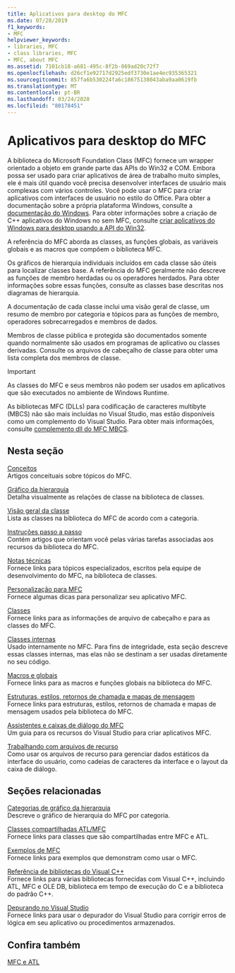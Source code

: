 ```yaml
---
title: Aplicativos para desktop do MFC
ms.date: 07/28/2019
f1_keywords:
- MFC
helpviewer_keywords:
- libraries, MFC
- class libraries, MFC
- MFC, about MFC
ms.assetid: 7101cb18-a681-495c-8f2b-069ad20c72f7
ms.openlocfilehash: d26cf1e92717d2925edf3730e1ae4ec935365321
ms.sourcegitcommit: 857fa6b530224fa6c18675138043aba9aa0619fb
ms.translationtype: MT
ms.contentlocale: pt-BR
ms.lasthandoff: 03/24/2020
ms.locfileid: "80178451"
---
```

# <a name="mfc-desktop-applications"></a>Aplicativos para desktop do MFC

A biblioteca do Microsoft Foundation Class (MFC) fornece um wrapper orientado a objeto em grande parte das APIs do Win32 e COM. Embora possa ser usado para criar aplicativos de área de trabalho muito simples, ele é mais útil quando você precisa desenvolver interfaces de usuário mais complexas com vários controles. Você pode usar o MFC para criar aplicativos com interfaces de usuário no estilo do Office. Para obter a documentação sobre a própria plataforma Windows, consulte a [documentação do Windows](/windows/index). Para obter informações sobre a criação de C++ aplicativos do Windows no sem MFC, consulte [criar aplicativos do Windows para desktop usando a API do Win32](/windows/win32/index).

A referência do MFC aborda as classes, as funções globais, as variáveis globais e as macros que compõem o biblioteca MFC.

Os gráficos de hierarquia individuais incluídos em cada classe são úteis para localizar classes base. A referência do MFC geralmente não descreve as funções de membro herdadas ou os operadores herdados. Para obter informações sobre essas funções, consulte as classes base descritas nos diagramas de hierarquia.

A documentação de cada classe inclui uma visão geral de classe, um resumo de membro por categoria e tópicos para as funções de membro, operadores sobrecarregados e membros de dados.

Membros de classe pública e protegida são documentados somente quando normalmente são usados em programas de aplicativo ou classes derivadas. Consulte os arquivos de cabeçalho de classe para obter uma lista completa dos membros de classe.

> [!IMPORTANT]
>  As classes do MFC e seus membros não podem ser usados em aplicativos que são executados no ambiente de Windows Runtime.
>
>  As bibliotecas MFC (DLLs) para codificação de caracteres multibyte (MBCS) não são mais incluídas no Visual Studio, mas estão disponíveis como um complemento do Visual Studio. Para obter mais informações, consulte [complemento dll do MFC MBCS](mfc-mbcs-dll-add-on.md).

## <a name="in-this-section"></a>Nesta seção

[Conceitos](mfc-concepts.md)<br/>
Artigos conceituais sobre tópicos do MFC.

[Gráfico da hierarquia](hierarchy-chart.md)<br/>
Detalha visualmente as relações de classe na biblioteca de classes.

[Visão geral da classe](class-library-overview.md)<br/>
Lista as classes na biblioteca do MFC de acordo com a categoria.

[Instruções passo a passo](walkthroughs-mfc.md)<br/>
Contém artigos que orientam você pelas várias tarefas associadas aos recursos da biblioteca do MFC.

[Notas técnicas](mfc-technical-notes.md)<br/>
Fornece links para tópicos especializados, escritos pela equipe de desenvolvimento do MFC, na biblioteca de classes.

[Personalização para MFC](customization-for-mfc.md)<br/>
Fornece algumas dicas para personalizar seu aplicativo MFC.

[Classes](reference/mfc-classes.md)<br/>
Fornece links para as informações de arquivo de cabeçalho e para as classes do MFC.

[Classes internas](reference/internal-classes.md)<br/>
Usado internamente no MFC. Para fins de integridade, esta seção descreve essas classes internas, mas elas não se destinam a ser usadas diretamente no seu código.

[Macros e globais](reference/mfc-macros-and-globals.md)<br/>
Fornece links para as macros e funções globais na biblioteca do MFC.

[Estruturas, estilos, retornos de chamada e mapas de mensagem](reference/structures-styles-callbacks-and-message-maps.md)<br/>
Fornece links para estruturas, estilos, retornos de chamada e mapas de mensagem usados pela biblioteca do MFC.

[Assistentes e caixas de diálogo do MFC](reference/mfc-wizards-and-dialog-boxes.md)<br/>
Um guia para os recursos do Visual Studio para criar aplicativos MFC.

[Trabalhando com arquivos de recurso](../windows/working-with-resource-files.md)<br/>
Como usar os arquivos de recurso para gerenciar dados estáticos da interface do usuário, como cadeias de caracteres da interface e o layout da caixa de diálogo.

## <a name="related-sections"></a>Seções relacionadas

[Categorias de gráfico da hierarquia](hierarchy-chart-categories.md)<br/>
Descreve o gráfico de hierarquia do MFC por categoria.

[Classes compartilhadas ATL/MFC](../atl-mfc-shared/atl-mfc-shared-classes.md)<br/>
Fornece links para classes que são compartilhadas entre MFC e ATL.

[Exemplos de MFC](../overview/visual-cpp-samples.md#mfc-samples)<br/>
Fornece links para exemplos que demonstram como usar o MFC.

[Referência de bibliotecas do Visual C++](../standard-library/cpp-standard-library-reference.md)<br/>
Fornece links para várias bibliotecas fornecidas com Visual C++, incluindo ATL, MFC e OLE DB, biblioteca em tempo de execução do C e a biblioteca do padrão C++.

[Depurando no Visual Studio](/visualstudio/debugger/debugging-in-visual-studio)<br/>
Fornece links para usar o depurador do Visual Studio para corrigir erros de lógica em seu aplicativo ou procedimentos armazenados.

## <a name="see-also"></a>Confira também

[MFC e ATL](mfc-and-atl.md)
